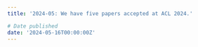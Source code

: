 ```yaml
---
title: '2024-05: We have five papers accepted at ACL 2024.'

# Date published
date: '2024-05-16T00:00:00Z'
---
```


